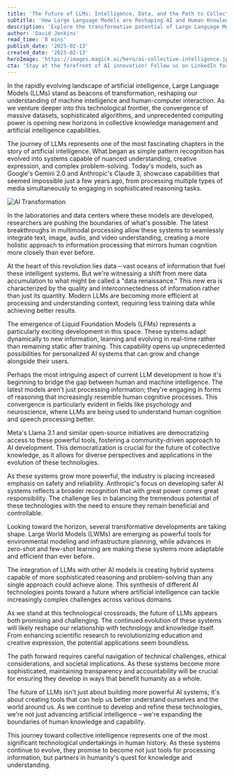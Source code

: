 ```yaml
---
title: 'The Future of LLMs: Intelligence, Data, and the Path to Collective Knowledge'
subtitle: 'How Large Language Models are Reshaping AI and Human Knowledge'
description: 'Explore the transformative potential of Large Language Models (LLMs) as they reshape our understanding of artificial intelligence and human knowledge. From breakthrough capabilities in multimodal processing to the emergence of Liquid Foundation Models, discover how these technologies are bridging the gap between human and machine intelligence while democratizing access to powerful AI tools.'
author: 'David Jenkins'
read_time: '8 mins'
publish_date: '2025-02-13'
created_date: '2025-02-13'
heroImage: 'https://images.magick.ai/hero/ai-collective-intelligence.jpg'
cta: 'Stay at the forefront of AI innovation! Follow us on LinkedIn for daily updates on the latest developments in Large Language Models and artificial intelligence. Join our community of tech enthusiasts and industry experts shaping the future of collective intelligence.'
---
```


In the rapidly evolving landscape of artificial intelligence, Large Language Models (LLMs) stand as beacons of transformation, reshaping our understanding of machine intelligence and human-computer interaction. As we venture deeper into this technological frontier, the convergence of massive datasets, sophisticated algorithms, and unprecedented computing power is opening new horizons in collective knowledge management and artificial intelligence capabilities.

The journey of LLMs represents one of the most fascinating chapters in the story of artificial intelligence. What began as simple pattern recognition has evolved into systems capable of nuanced understanding, creative expression, and complex problem-solving. Today's models, such as Google's Gemini 2.0 and Anthropic's Claude 3, showcase capabilities that seemed impossible just a few years ago, from processing multiple types of media simultaneously to engaging in sophisticated reasoning tasks.

![AI Transformation](https://images.magick.ai/hero/ai-collective-intelligence.jpg)

In the laboratories and data centers where these models are developed, researchers are pushing the boundaries of what's possible. The latest breakthroughs in multimodal processing allow these systems to seamlessly integrate text, image, audio, and video understanding, creating a more holistic approach to information processing that mirrors human cognition more closely than ever before.

At the heart of this revolution lies data – vast oceans of information that fuel these intelligent systems. But we're witnessing a shift from mere data accumulation to what might be called a "data renaissance." This new era is characterized by the quality and interconnectedness of information rather than just its quantity. Modern LLMs are becoming more efficient at processing and understanding context, requiring less training data while achieving better results.

The emergence of Liquid Foundation Models (LFMs) represents a particularly exciting development in this space. These systems adapt dynamically to new information, learning and evolving in real-time rather than remaining static after training. This capability opens up unprecedented possibilities for personalized AI systems that can grow and change alongside their users.

Perhaps the most intriguing aspect of current LLM development is how it's beginning to bridge the gap between human and machine intelligence. The latest models aren't just processing information; they're engaging in forms of reasoning that increasingly resemble human cognitive processes. This convergence is particularly evident in fields like psychology and neuroscience, where LLMs are being used to understand human cognition and speech processing better.

Meta's Llama 3.1 and similar open-source initiatives are democratizing access to these powerful tools, fostering a community-driven approach to AI development. This democratization is crucial for the future of collective knowledge, as it allows for diverse perspectives and applications in the evolution of these technologies.

As these systems grow more powerful, the industry is placing increased emphasis on safety and reliability. Anthropic's focus on developing safer AI systems reflects a broader recognition that with great power comes great responsibility. The challenge lies in balancing the tremendous potential of these technologies with the need to ensure they remain beneficial and controllable.

Looking toward the horizon, several transformative developments are taking shape. Large World Models (LWMs) are emerging as powerful tools for environmental modeling and infrastructure planning, while advances in zero-shot and few-shot learning are making these systems more adaptable and efficient than ever before.

The integration of LLMs with other AI models is creating hybrid systems capable of more sophisticated reasoning and problem-solving than any single approach could achieve alone. This synthesis of different AI technologies points toward a future where artificial intelligence can tackle increasingly complex challenges across various domains.

As we stand at this technological crossroads, the future of LLMs appears both promising and challenging. The continued evolution of these systems will likely reshape our relationship with technology and knowledge itself. From enhancing scientific research to revolutionizing education and creative expression, the potential applications seem boundless.

The path forward requires careful navigation of technical challenges, ethical considerations, and societal implications. As these systems become more sophisticated, maintaining transparency and accountability will be crucial for ensuring they develop in ways that benefit humanity as a whole.

The future of LLMs isn't just about building more powerful AI systems; it's about creating tools that can help us better understand ourselves and the world around us. As we continue to develop and refine these technologies, we're not just advancing artificial intelligence – we're expanding the boundaries of human knowledge and capability.

This journey toward collective intelligence represents one of the most significant technological undertakings in human history. As these systems continue to evolve, they promise to become not just tools for processing information, but partners in humanity's quest for knowledge and understanding.